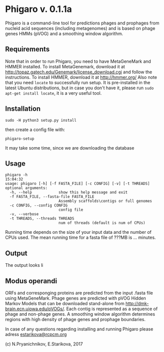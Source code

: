 # Phigaro v. 0.1.1a
Phigaro is a command-line tool for predictions phages and prophages from nucleid acid sequences (including metagenomes) and is based on phage genes HMMs (pVOG) and a smoothing window algorithm.

## Requirements
Note that in order to run Phigaro, you need to have MetaGeneMark and HMMER installed.
To install MetaGenemark, download it at http://topaz.gatech.edu/Genemark/license_download.cgi and follow the instructions.
To install HMMER, download it at http://hmmer.org/
Also note that you need `locate` to successfully run setup. It is pre-installed in the latest Ubuntu distributions, but in case you don't have it, please run `sudo apt-get install locate`, it is a very useful tool.

## Installation

```
sudo -H python3 setup.py install
```
then create a config file with:
```
phigaro-setup
```
It may take some time, since we are downloading the database

## Usage

```
phigaro -h                                                                                                                                                                          15:04:32
usage: phigaro [-h] [-f FASTA_FILE] [-c CONFIG] [-v] [-t THREADS]
optional arguments:
  -h, --help            show this help message and exit
  -f FASTA_FILE, --fasta-file FASTA_FILE
                        Assembly scaffolds\contigs or full genomes
  -c CONFIG, --config CONFIG
                        config file
  -v, --verbose
  -t THREADS, --threads THREADS
                        num of threads (default is num of CPUs)
```
Running time depends on the size of your input data and the number of CPUs used.
The mean running time for a fasta file of ???MB is ... minutes.

## Output
The output looks li

## Modus operandi
ORFs and corresponging proteins are predicted from the input .fasta file using MetaGeneMark. Phage genes are predicted with pVOG Hidden Markov Models that can be downloaded stand-alone from http://dmk-brain.ecn.uiowa.edu/pVOGs/. Each contig is represented as a sequence of phage and non-phage genes. A smoothing window algorithm determines regions with high density of phage genes and prophage boundaries.

In case of any questions regarding installing and running Phigaro please adress estarikova@rcpcm.org

(c) N.Pryanichnikov, E.Starikova, 2017
